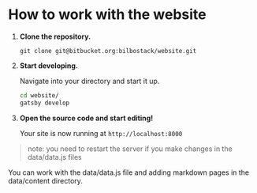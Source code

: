 # How to work with the website

1.  **Clone the repository.**
    ```
    git clone git@bitbucket.org:bilbostack/website.git
    ```
    
2.  **Start developing.**

    Navigate into your directory and start it up.

    ```sh
    cd website/
    gatsby develop
    ```

3.  **Open the source code and start editing!**

    Your site is now running at `http://localhost:8000`

> note: you need to restart the server if you make changes in the data/data.js files

You can work with the data/data.js file and adding markdown pages in the data/content directory.